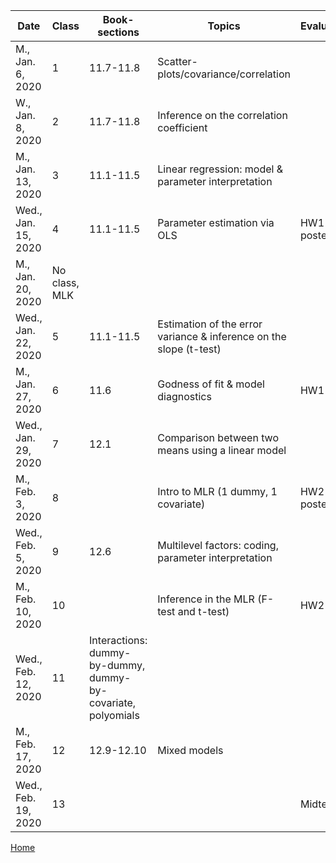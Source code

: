 
| Date	| Class | Book-sections |	Topics	| Evaluation |
|-------|-------|---------------|---------|------------|
| M., Jan. 6, 2020	| 1 |	11.7-11.8	| Scatter-plots/covariance/correlation | |	
| W., Jan. 8, 2020| 	2|11.7-11.8|	Inference on the correlation coefficient| |
| M., Jan. 13, 2020	   |  3	           |11.1-11.5 |Linear regression: model & parameter interpretation||	
| Wed., Jan. 15, 2020  |  4		       |11.1-11.5|   Parameter estimation via OLS	|HW1-posted|
| M., Jan. 20, 2020	   | No class, MLK|  | | |			
| Wed., Jan. 22, 2020  | 	5| 11.1-11.5|	Estimation of the error variance & inference on the slope (t-test) | |
| M., Jan. 27, 2020	   | 	6|	11.6|	Godness of fit & model diagnostics|	HW1-due|
| Wed., Jan. 29, 2020  | 7	|12.1|	Comparison between two means using a linear model	| |
| M., Feb. 3, 2020	   | 	8	|	|Intro to MLR (1 dummy, 1 covariate)	|HW2-posted|
| Wed., Feb. 5, 2020   | 	9	|12.6	|Multilevel factors: coding, parameter interpretation	| |
| M., Feb. 10, 2020	   | 	10	| | Inference in the MLR (F-test and t-test)|	 HW2-due |
| Wed., Feb. 12, 2020  | 	11	|	Interactions: dummy-by-dummy, dummy-by-covariate, polyomials | |	
| M., Feb. 17, 2020	   | 12	|12.9-12.10	| Mixed models | |	
| Wed., Feb. 19, 2020  | 	13	|	| | Midterm |	


[Home](https://github.com/gdlc/EPI809)
